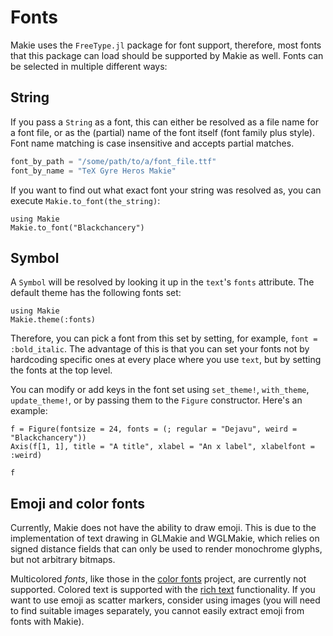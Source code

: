 # Fonts

Makie uses the `FreeType.jl` package for font support, therefore, most fonts that this package can load should be supported by Makie as well.
Fonts can be selected in multiple different ways:

## String

If you pass a `String` as a font, this can either be resolved as a file name for a font file, or as the (partial) name of the font itself (font family plus style).
Font name matching is case insensitive and accepts partial matches.

```julia
font_by_path = "/some/path/to/a/font_file.ttf"
font_by_name = "TeX Gyre Heros Makie"
```

If you want to find out what exact font your string was resolved as, you can execute `Makie.to_font(the_string)`:

```@example
using Makie
Makie.to_font("Blackchancery")
```

## Symbol

A `Symbol` will be resolved by looking it up in the `text`'s `fonts` attribute.
The default theme has the following fonts set:

```@example
using Makie
Makie.theme(:fonts)
```

Therefore, you can pick a font from this set by setting, for example, `font = :bold_italic`.
The advantage of this is that you can set your fonts not by hardcoding specific ones at every place where you use `text`, but by setting the fonts at the top level.

You can modify or add keys in the font set using `set_theme!`, `with_theme`, `update_theme!`, or by passing them to the `Figure` constructor.
Here's an example:

```@figure
f = Figure(fontsize = 24, fonts = (; regular = "Dejavu", weird = "Blackchancery"))
Axis(f[1, 1], title = "A title", xlabel = "An x label", xlabelfont = :weird)

f
```

## Emoji and color fonts

Currently, Makie does not have the ability to draw emoji.
This is due to the implementation of text drawing in GLMakie and WGLMakie, which relies on signed distance fields that can only be used to render monochrome glyphs, but not arbitrary bitmaps.

Multicolored _fonts_, like those in the [color fonts](https://www.colorfonts.wtf/) project, are currently not supported.
Colored text is supported with the [rich text](https://docs.makie.org/stable/reference/plots/text/index.html#rich_text) functionality.
If you want to use emoji as scatter markers, consider using images (you will need to find suitable images separately, you cannot easily extract emoji from fonts with Makie).
